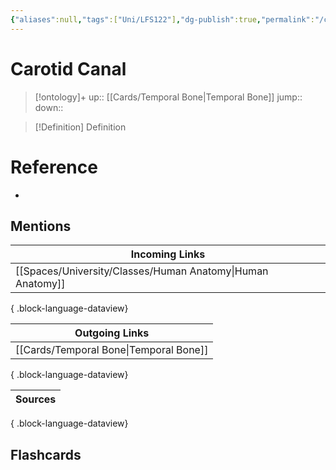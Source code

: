 ```yaml
---
{"aliases":null,"tags":["Uni/LFS122"],"dg-publish":true,"permalink":"/cards/carotid-canal/","dgPassFrontmatter":true}
---
```


# Carotid Canal

> [!ontology]+
> up:: [[Cards/Temporal Bone\|Temporal Bone]]
> jump:: 
> down:: 

> [!Definition] Definition
> 

# Reference
- 

## Mentions
| Incoming Links                                                |
| ------------------------------------------------------------- |
| [[Spaces/University/Classes/Human Anatomy\|Human Anatomy]] |

{ .block-language-dataview}

| Outgoing Links                            |
| ----------------------------------------- |
| [[Cards/Temporal Bone\|Temporal Bone]] |

{ .block-language-dataview}

| Sources |
| ------- |

{ .block-language-dataview}

## Flashcards 
